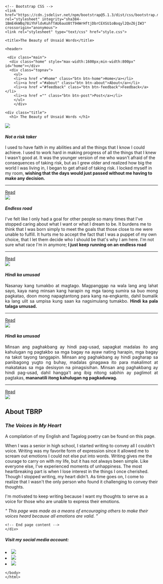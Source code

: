 <!DOCTYPE html>
  <head> 
    <meta charset="utf-8"> 
    <meta name="viewport" content="width=device-width, initial-scale=1"> 
 
    <!-- Bootstrap CSS --> 
    <link href="https://cdn.jsdelivr.net/npm/bootstrap@5.1.3/dist/css/bootstrap.min.css" rel="stylesheet" integrity="sha384-1BmE4kWBq78iYhFldvKuhfTAU6auU8tT94WrHftjDbrCEXSU1oBoqyl2QvZ6jIW3" crossorigin="anonymous"> 
    <link rel="stylesheet" type="text/css" href="style.css"> 
 
    <title>The Beauty of Unsaid Words</title> 
  <body> 
 
 
    <header> 
 
     <div class="main"> 
      <div class="home" style="max-width:1600px;min-width:800px" id="home"></div> 
      <div class="topnav"> 
        <ul> 
        <li><a href ="#home" class="btn btn-home">Home</a></li> 
        <li><a href ="#about" class="btn btn-about">About</a></li> 
        <li><a href ="#feedback" class="btn btn-feedback">Feedback</a></li> 
        <li><a href ="" class="btn btn-post">Post</a></li>    
        </ul> 
        </div> 
   
    <div class="title"> 
      <h1> The Beauty of Unsaid Words </h1> 
 
</div>  
 
</header> 
 
<div class="container"> 
  <div class="row"> 
    <div class="col"> 
      <img src="img/notr.jpg"> 
      <h4><b><i>Not a risk taker</i></b></h4> 
      <p class="s"> I used to have faith in my abilities and all the things that I know I could achieve. 
         I used to work hard in making progress of all the things that I knew I wasn't good at.   
         It was the younger version of me who wasn't afraid of the consequences of taking risk,   
         but as I grew older and realized how big the world I was living in, I began to get afraid of taking risk. 
          I locked myself in my room, <b>wishing that the days would just passed without me having to make any decision.</b> </p>    
         <hr> <a href=""class="btn btnsend">Read</a> 
    </div> 
    <div class="col"> 
      <img src="img/end.jpg"> 
      <h4><b><i> Endless road </i></b></h4> 
      <p class="q"> I've felt like I only had a goal for other people so many times that I've stopped caring about what I want or what I dream to be. It burdens me to think that I was born simply to meet the goals that those close to me were unable to fulfill. It hurts me to accept the fact that I was a puppet of my own choice, that I let them decide who I should be that's why I am here. 
 I'm not sure what race I'm in anymore; <b> I just keep running on an endless road</b></p><hr> 
 <a href=""class="btn btnsend">Read</a> 
    </div> 
    <div class="col"> 
      <img src="img/hindi.jpg"> 
      <h4><b><i> Hindi ka umusad </i></b></h4> 
      <p class ="w" style="text-align: justify;"> Nasanay kang tumakbo at magtago. Magpanggap na wala lang ang lahat sayo, kaya nang minsan kang harapin ng mga taong sumira sa buo mong pagkatao,  
        doon mong napagtantong para kang na-engkanto, dahil bumalik ka lang ulit sa umpisa kung saan ka nagsimulang tumakbo. 
 <b>Hindi ka pala talaga umusad.</b>      
 </p> <hr> 
 <a href=""class="btn btnsend">Read</a> 
    </div> 
    <div class="col"> 
      <img src="img/sirk.jpg"> 
      <h4><b><i> Hindi ka umusad </i></b></h4> 
      <p class ="w" style="text-align: justify;"> Minsan ang paghakbang ay hindi pag-usad, sapagkat madalas ito ang kahulugan ng pagtakbo sa mga bagay na ayaw nating harapin, mga bagay na takot tayong tanggapin. 
        Minsan ang paghakbang ay hindi pagharap sa panibagong yugto ng buhay, madalas ginagawa ito para makalimot at makatakas sa mga desisyon na pinagsisihan. 
         Minsan ang paghakbang ay hindi pag-usad, dahil hangga't ang ibig nitong sabihin ay paglimot at pagtakas,<b> mananatili itong kahulugan ng pagkaduwag.</b> </p> 
       <hr>  <a href=""class="btn btnsend">Read</a> 
        </div> 
  </div> 
</div> 
 
 
  <div class="about" id="about"> </div> 
  <img class="aboutimage" src="img/thevoices.jpg"> 
      <h2><b>About TBRP</b></h2> 
      <h3><i>The Voices in My Heart</i></h3> 
      <p class="i">A compilation of my English and Tagalog poetry can be found on this page.</p> 
      <p class="f">When I was a senior in high school, I
started writing to convey all I couldn't voice. 
        Writing was my favorite form of expression since it allowed me to scream out emotions I 
        could not else put into words. Writing gives me the courage to carry on with my life, but 
        it has not always been simple. Like everyone else, I've experienced moments of unhappiness. 
        The most heartbreaking part is when I lose interest in the things I once cherished. Though 
        I stopped writing, my heart didn't. As time goes on, I come to realize that I wasn't the 
        only person who found it challenging to convey their thoughts. <br> <p class="k">I'm motivated to keep writing because I want my thoughts to serve as a voice for those who are unable to express their emotions.</p> 
      <p class ="j"><i> " This page was made as a means of encouraging others to make their voices 
        heard because all emotions are valid. " </i></p> 
      </div> 
   
    <!-- End page content --> 
    </div> 
 
   <!-- Footer --> 
<footer class="footer"> 
  <h5>Visit my social media account: </h5> 
  <li class="socmedia"><img class="fbicon" src="img/fb.png"><a href ="" class="nav-link fb"></a></li> 
  <li class="socmedia"><img class="instaicon" src="img/insta.png"><a href ="" class="nav-link insta"></a></li> 
   <li class="socmedia"><img class="emailicon" src="img/email.png"><a href ="" class="nav-link email"></a></li> 
  </div> 
 
    </body> 
    </html>
